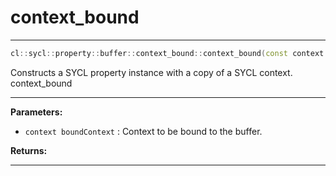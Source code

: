 # context_bound

---

```cpp
cl::sycl::property::buffer::context_bound::context_bound(const context &boundContext)
```


Constructs a SYCL  property instance with a copy of a SYCL context. context_bound


---
**Parameters:**

 - `context boundContext`
: Context to be bound to the buffer. 

**Returns:** 

---
